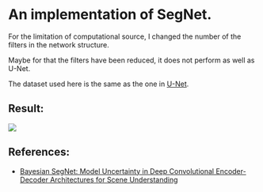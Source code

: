 # An implementation of SegNet.

For the limitation of computational source, I changed the number of the filters in the network structure.

Maybe for that the filters have been reduced, it does not perform as well as U-Net.

The dataset used here is the same as the one in [U-Net](https://github.com/huijianpzh/segmentation-models/edit/master/segmentation_unet/README.md).

## Result:
![](https://github.com/huijianpzh/segmentation-models/blob/master/segnet/result.png)

## References:
* [Bayesian SegNet: Model Uncertainty in Deep Convolutional Encoder-Decoder Architectures for Scene Understanding](https://arxiv.org/pdf/1511.02680.pdf)
